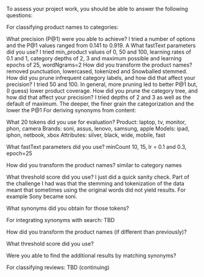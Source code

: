 To assess your project work, you should be able to answer the following questions:

For classifying product names to categories:

What precision (P@1) were you able to achieve? I tried a number of options and the P@1 values ranged from 0.141 to 0.919. A
What fastText parameters did you use? I tried min_product values of 0, 50 and 100, learning rates of 0.1 and 1, category depths of 2, 3 and maximum possible and learning epochs of 25, wordNgrams=2
How did you transform the product names? removed punctuation, lowercased, tokenized and Snowballed stemmed.
How did you prune infrequent category labels, and how did that affect your precision? I tried 50 and 100. In general, more pruning led to better P@1 but, (I guess) lower product coverage.
How did you prune the category tree, and how did that affect your precision? I tried depths of 2 and 3 as well as the default of maximum. The deeper, the finer grain the categorization and the lower the P@1
For deriving synonyms from content:

What 20 tokens did you use for evaluation? Product: laptop, tv, monitor, phon, camera Brands: soni, assus, lenovo, samsung, apple Models: ipad, iphon, netbook, xbox Attributes: silver, black, wide, mobile, fast

What fastText parameters did you use? minCount 10, 15, lr = 0.1 and 0.3, epoch=25

How did you transform the product names? similar to category names

What threshold score did you use? I just did a quick sanity check. Part of the challenge I had was that the stemming and tokenization of the data meant that sometimes using the original words did not yield results. For example Sony became soni.

What synonyms did you obtain for those tokens?

For integrating synonyms with search: TBD

How did you transform the product names (if different than previously)?

What threshold score did you use?

Were you able to find the additional results by matching synonyms?

For classifying reviews: TBD (continuing)

